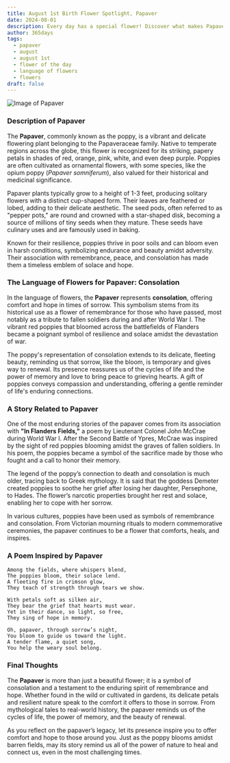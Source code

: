 ```yaml
---
title: August 1st Birth Flower Spotlight, Papaver
date: 2024-08-01
description: Every day has a special flower! Discover what makes Papaver unique as today’s birth flower and its symbolic meaning.
author: 365days
tags:
  - papaver
  - august
  - august 1st
  - flower of the day
  - language of flowers
  - flowers
draft: false
---
```


![Image of Papaver](https://cdn.pixabay.com/photo/2019/06/02/11/22/poppies-4246241_640.jpg#center)


### Description of Papaver

The **Papaver**, commonly known as the poppy, is a vibrant and delicate flowering plant belonging to the Papaveraceae family. Native to temperate regions across the globe, this flower is recognized for its striking, papery petals in shades of red, orange, pink, white, and even deep purple. Poppies are often cultivated as ornamental flowers, with some species, like the opium poppy (_Papaver somniferum_), also valued for their historical and medicinal significance.

Papaver plants typically grow to a height of 1-3 feet, producing solitary flowers with a distinct cup-shaped form. Their leaves are feathered or lobed, adding to their delicate aesthetic. The seed pods, often referred to as "pepper pots," are round and crowned with a star-shaped disk, becoming a source of millions of tiny seeds when they mature. These seeds have culinary uses and are famously used in baking.

Known for their resilience, poppies thrive in poor soils and can bloom even in harsh conditions, symbolizing endurance and beauty amidst adversity. Their association with remembrance, peace, and consolation has made them a timeless emblem of solace and hope.

### The Language of Flowers for Papaver: Consolation

In the language of flowers, the **Papaver** represents **consolation**, offering comfort and hope in times of sorrow. This symbolism stems from its historical use as a flower of remembrance for those who have passed, most notably as a tribute to fallen soldiers during and after World War I. The vibrant red poppies that bloomed across the battlefields of Flanders became a poignant symbol of resilience and solace amidst the devastation of war.

The poppy's representation of consolation extends to its delicate, fleeting beauty, reminding us that sorrow, like the bloom, is temporary and gives way to renewal. Its presence reassures us of the cycles of life and the power of memory and love to bring peace to grieving hearts. A gift of poppies conveys compassion and understanding, offering a gentle reminder of life's enduring connections.

### A Story Related to Papaver

One of the most enduring stories of the papaver comes from its association with **"In Flanders Fields,"** a poem by Lieutenant Colonel John McCrae during World War I. After the Second Battle of Ypres, McCrae was inspired by the sight of red poppies blooming amidst the graves of fallen soldiers. In his poem, the poppies became a symbol of the sacrifice made by those who fought and a call to honor their memory.

The legend of the poppy’s connection to death and consolation is much older, tracing back to Greek mythology. It is said that the goddess Demeter created poppies to soothe her grief after losing her daughter, Persephone, to Hades. The flower’s narcotic properties brought her rest and solace, enabling her to cope with her sorrow.

In various cultures, poppies have been used as symbols of remembrance and consolation. From Victorian mourning rituals to modern commemorative ceremonies, the papaver continues to be a flower that comforts, heals, and inspires.

### A Poem Inspired by Papaver

```
Among the fields, where whispers blend,  
The poppies bloom, their solace lend.  
A fleeting fire in crimson glow,  
They teach of strength through tears we show.  

With petals soft as silken air,  
They bear the grief that hearts must wear.  
Yet in their dance, so light, so free,  
They sing of hope in memory.  

Oh, papaver, through sorrow’s night,  
You bloom to guide us toward the light.  
A tender flame, a quiet song,  
You help the weary soul belong.  
```

### Final Thoughts

The **Papaver** is more than just a beautiful flower; it is a symbol of consolation and a testament to the enduring spirit of remembrance and hope. Whether found in the wild or cultivated in gardens, its delicate petals and resilient nature speak to the comfort it offers to those in sorrow. From mythological tales to real-world history, the papaver reminds us of the cycles of life, the power of memory, and the beauty of renewal.

As you reflect on the papaver’s legacy, let its presence inspire you to offer comfort and hope to those around you. Just as the poppy blooms amidst barren fields, may its story remind us all of the power of nature to heal and connect us, even in the most challenging times.

